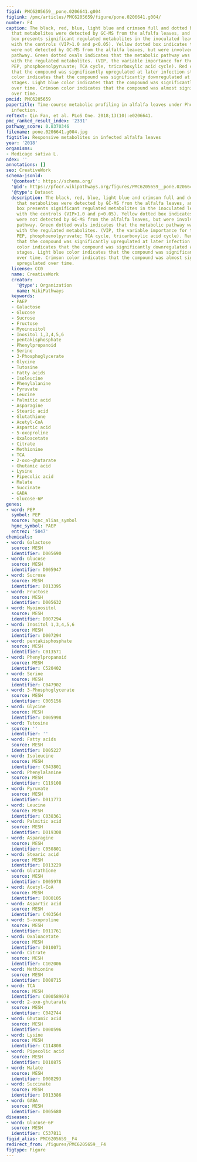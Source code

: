 ```yaml
---
figid: PMC6205659__pone.0206641.g004
figlink: /pmc/articles/PMC6205659/figure/pone.0206641.g004/
number: F4
caption: The black, red, blue, light blue and crimson full and dotted box indicates
  that metabolites were detected by GC-MS from the alfalfa leaves, and the dotted
  box presents significant regulated metabolites in the inoculated leaves compared
  with the controls (VIP>1.0 and p<0.05). Yellow dotted box indicates that the metabolites
  were not detected by GC-MS from the alfalfa leaves, but were involved in the corresponding
  pathway. Green dotted ovals indicates that the metabolic pathway was associated
  with the regulated metabolites. (VIP, the variable importance for the projection;
  PEP, phosphoenolpyruvate; TCA cycle, tricarboxylic acid cycle). Red color indicates
  that the compound was significantly upregulated at later infection stages. Blue
  color indicates that the compound was significantly downregulated at later infection
  stages. Light blue color indicates that the compound was significantly downregulated
  over time. Crimson color indicates that the compound was almost significantly upregulated
  over time.
pmcid: PMC6205659
papertitle: Time-course metabolic profiling in alfalfa leaves under Phoma medicaginis
  infection.
reftext: Qin Fan, et al. PLoS One. 2018;13(10):e0206641.
pmc_ranked_result_index: '2331'
pathway_score: 0.8370346
filename: pone.0206641.g004.jpg
figtitle: Responsive metabolites in infected alfalfa leaves
year: '2018'
organisms:
- Medicago sativa L.
ndex: ''
annotations: []
seo: CreativeWork
schema-jsonld:
  '@context': https://schema.org/
  '@id': https://pfocr.wikipathways.org/figures/PMC6205659__pone.0206641.g004.html
  '@type': Dataset
  description: The black, red, blue, light blue and crimson full and dotted box indicates
    that metabolites were detected by GC-MS from the alfalfa leaves, and the dotted
    box presents significant regulated metabolites in the inoculated leaves compared
    with the controls (VIP>1.0 and p<0.05). Yellow dotted box indicates that the metabolites
    were not detected by GC-MS from the alfalfa leaves, but were involved in the corresponding
    pathway. Green dotted ovals indicates that the metabolic pathway was associated
    with the regulated metabolites. (VIP, the variable importance for the projection;
    PEP, phosphoenolpyruvate; TCA cycle, tricarboxylic acid cycle). Red color indicates
    that the compound was significantly upregulated at later infection stages. Blue
    color indicates that the compound was significantly downregulated at later infection
    stages. Light blue color indicates that the compound was significantly downregulated
    over time. Crimson color indicates that the compound was almost significantly
    upregulated over time.
  license: CC0
  name: CreativeWork
  creator:
    '@type': Organization
    name: WikiPathways
  keywords:
  - PAEP
  - Galactose
  - Glucose
  - Sucrose
  - Fructose
  - Myoinositol
  - Inositol 1,3,4,5,6
  - pentakisphosphate
  - Phenylpropanoid
  - Serine
  - 3-Phosphoglycerate
  - Glycine
  - Tutosine
  - Fatty acids
  - Isoleucine
  - Phenylalanine
  - Pyruvate
  - Leucine
  - Palmitic acid
  - Asparagine
  - Stearic acid
  - Glutathione
  - Acetyl-CoA
  - Aspartic acid
  - 5-oxoproline
  - Oxaloacetate
  - Citrate
  - Methionine
  - TCA
  - 2-oxo-ghutarate
  - Ghutamic acid
  - Lysine
  - Pipecolic acid
  - Malate
  - Succinate
  - GABA
  - Glucose-6P
genes:
- word: PEP
  symbol: PEP
  source: hgnc_alias_symbol
  hgnc_symbol: PAEP
  entrez: '5047'
chemicals:
- word: Galactose
  source: MESH
  identifier: D005690
- word: Glucose
  source: MESH
  identifier: D005947
- word: Sucrose
  source: MESH
  identifier: D013395
- word: Fructose
  source: MESH
  identifier: D005632
- word: Myoinositol
  source: MESH
  identifier: D007294
- word: Inositol 1,3,4,5,6
  source: MESH
  identifier: D007294
- word: pentakisphosphate
  source: MESH
  identifier: C013571
- word: Phenylpropanoid
  source: MESH
  identifier: C520402
- word: Serine
  source: MESH
  identifier: C047902
- word: 3-Phosphoglycerate
  source: MESH
  identifier: C005156
- word: Glycine
  source: MESH
  identifier: D005998
- word: Tutosine
  source: ''
  identifier: ''
- word: Fatty acids
  source: MESH
  identifier: D005227
- word: Isoleucine
  source: MESH
  identifier: C043801
- word: Phenylalanine
  source: MESH
  identifier: C119108
- word: Pyruvate
  source: MESH
  identifier: D011773
- word: Leucine
  source: MESH
  identifier: C038361
- word: Palmitic acid
  source: MESH
  identifier: D019308
- word: Asparagine
  source: MESH
  identifier: C050801
- word: Stearic acid
  source: MESH
  identifier: D013229
- word: Glutathione
  source: MESH
  identifier: D005978
- word: Acetyl-CoA
  source: MESH
  identifier: D000105
- word: Aspartic acid
  source: MESH
  identifier: C403564
- word: 5-oxoproline
  source: MESH
  identifier: D011761
- word: Oxaloacetate
  source: MESH
  identifier: D010071
- word: Citrate
  source: MESH
  identifier: C102006
- word: Methionine
  source: MESH
  identifier: D008715
- word: TCA
  source: MESH
  identifier: C000589078
- word: 2-oxo-ghutarate
  source: MESH
  identifier: C042744
- word: Ghutamic acid
  source: MESH
  identifier: D000596
- word: Lysine
  source: MESH
  identifier: C114808
- word: Pipecolic acid
  source: MESH
  identifier: D010875
- word: Malate
  source: MESH
  identifier: D008293
- word: Succinate
  source: MESH
  identifier: D013386
- word: GABA
  source: MESH
  identifier: D005680
diseases:
- word: Glucose-6P
  source: MESH
  identifier: C537811
figid_alias: PMC6205659__F4
redirect_from: /figures/PMC6205659__F4
figtype: Figure
---
```


